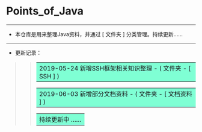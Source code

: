 # Points_of_Java
***
* 本仓库是用来整理Java资料，并通过 [ 文件夹 ] 分类管理。持续更新......
***
* 更新记录：
>> <table><tr><td bgcolor=#7FFFD4>  2019-05-24 新增SSH框架相关知识整理 - ( 文件夹 - [ SSH ] )  </td></tr></table>
>> <table><tr><td bgcolor=#7FFFD4>  2019-06-03 新增部分文档资料 - ( 文件夹 - [ 文档资料 ] )  </td></tr></table>
>> <table><tr><td bgcolor=#7FFFD4>  持续更新中 ……  </td></tr></table>

